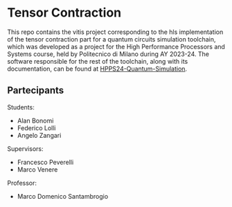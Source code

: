 # Tensor Contraction
This repo contains the vitis project corresponding to the hls implementation of the tensor contraction part for a quantum circuits simulation toolchain, which was developed as a project for the High Performance Processors and Systems course, held by Politecnico di Milano during AY 2023-24.
The software responsible for the rest of the toolchain, along with its documentation, can be found at [HPPS24-Quantum-Simulation](https://github.com/federico123579/HPPS24-Quantum-Simulation).

## Partecipants

Students:
- Alan Bonomi
- Federico Lolli
- Angelo Zangari

Supervisors:
- Francesco Peverelli
- Marco Venere

Professor:
- Marco Domenico Santambrogio
